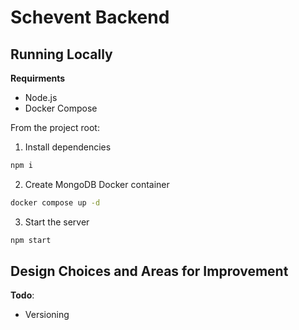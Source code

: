 # Schevent Backend



## Running Locally

**Requirments**
- Node.js
- Docker Compose

From the project root:

1. Install dependencies
```sh
npm i
```

2. Create MongoDB Docker container
```sh
docker compose up -d
```

3. Start the server
```sh
npm start
```

## Design Choices and Areas for Improvement

**Todo**:
- Versioning